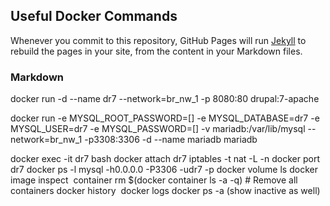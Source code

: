 ## Useful Docker Commands

Whenever you commit to this repository, GitHub Pages will run [Jekyll](https://jekyllrb.com/) to rebuild the pages in your site, from the content in your Markdown files.

### Markdown

docker run -d --name dr7 --network=br_nw_1 -p 8080:80 drupal:7-apache

docker run -e MYSQL_ROOT_PASSWORD=[] -e MYSQL_DATABASE=dr7 -e MYSQL_USER=dr7 -e MYSQL_PASSWORD=[] -v mariadb:/var/lib/mysql --network=br_nw_1 -p3308:3306 -d --name mariadb mariadb

docker exec -it dr7 bash
docker attach dr7
iptables -t nat -L -n
docker port dr7
docker ps -l
mysql -h0.0.0.0 -P3306 -udr7 -p
docker volume ls
docker image inspect <image>
container rm $(docker container ls -a -q)         # Remove all containers
docker history <image id>
docker logs <instance id>
docker ps -a (show inactive as well)
